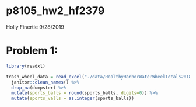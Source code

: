 p8105\_hw2\_hf2379
================
Holly Finertie
9/28/2019

# Problem 1:

``` r
library(readxl)

trash_wheel_data = read_excel("./data/HealthyHarborWaterWheelTotals2018-7-28.xlsx", 1, range = "A2:N338") %>% 
  janitor::clean_names() %>% 
  drop_na(dumpster) %>% 
  mutate(sports_balls = round(sports_balls, digits=0)) %>% 
  mutate(sports_valls = as.integer(sports_balls))
```

